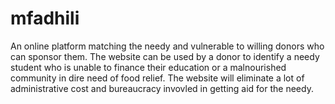# mfadhili
An online platform matching the needy and vulnerable to willing donors who can sponsor them. The website can be used by a donor to identify a needy student who is unable to finance their education or a malnourished community in dire need of food relief.
The website will eliminate a lot of administrative cost and bureaucracy invovled in getting aid for the needy.
